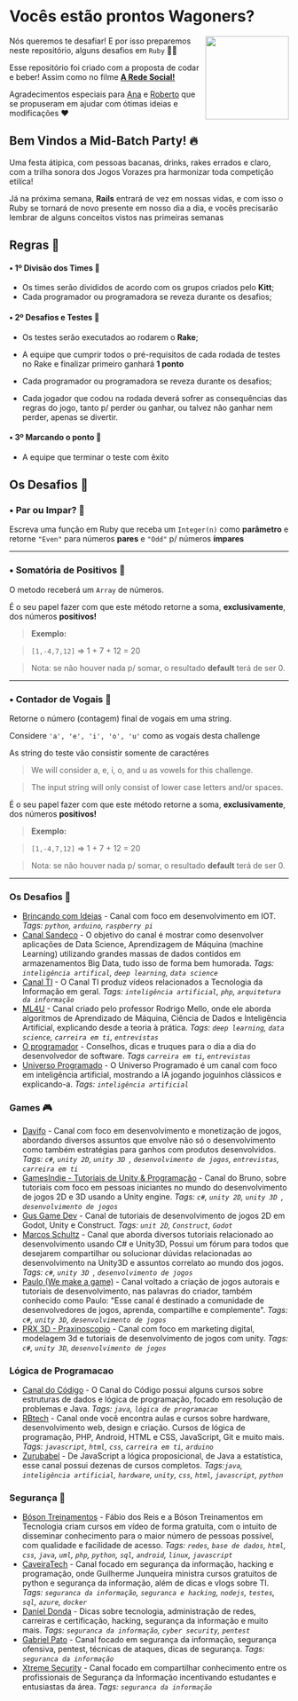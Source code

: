 
# Vocês estão prontos Wagoners?

<img align="right" srcset="https://i.imgsafe.org/2c/2c024270b3.gif, https://i.imgsafe.org/2c/2c024270b3.gif 1.5x, https://i.imgsafe.org/2c/2c024270b3.gif 2x" src="https://i.imgsafe.org/2c/2c024270b3.gif" width="150px;" />

Nós queremos te desafiar! E por isso preparemos neste repositório, alguns desafios em `Ruby` 👩‍💻

Esse repositório foi criado com a proposta de codar e beber! Assim como no filme **[A Rede Social!](https://awesome.re)**

Agradecimentos especiais para [Ana]() e [Roberto]() que se propuseram em ajudar com ótimas ideias e modificações ❤️



## Bem Vindos a Mid-Batch Party! 🔥

Uma festa átipica, com pessoas bacanas, drinks, rakes errados e claro, com a trilha sonora dos Jogos Vorazes pra harmonizar toda competição etilíca!

Já na próxima semana, **Rails** entrará de vez em nossas vidas, e com isso o Ruby se tornará de novo presente em nosso dia a dia, e vocês precisarão lembrar de alguns conceitos vistos nas primeiras semanas 

## Regras 📌


#### • 1º Divisão dos Times 💾
- Os times serão divididos de acordo com os grupos criados pelo **Kitt**;
- Cada programador ou programadora se reveza durante os desafios;

#### • 2º Desafios e Testes 💾
- Os testes serão executados ao rodarem o **Rake**;

- A equipe que cumprir todos o pré-requisitos de cada rodada de testes no Rake e finalizar primeiro ganhará **1 ponto**

- Cada programador ou programadora se reveza durante os desafios;

- Cada jogador que codou na rodada deverá sofrer as consequências das regras do jogo, tanto p/ perder ou ganhar, ou talvez não ganhar nem perder, apenas se divertir.

#### • 3º Marcando o ponto 💾

- A equipe que terminar o teste com êxito


## Os Desafios 🤖


### • Par ou Impar? 🙌

Escreva uma função em Ruby que receba um `Integer(n)` como **parâmetro** e retorne `"Even"` para números **pares** e `"Odd"` p/ números **ímpares**

----

### • Somatória de Positivos 🙌

O metodo receberá um `Array` de números.

É o seu papel fazer com que este método retorne a soma, **exclusivamente**, dos números **positivos!**


> **Exemplo:**

>  `[1,-4,7,12]` => 1 + 7 + 12 = 20

> Nota: se não houver nada p/ somar, o resultado **default** terá de ser 0.

----


### • Contador de Vogais 🙌

Retorne o número (contagem) final de vogais em uma string.

Considere `'a', 'e', 'i', 'o', 'u'` como as vogais desta challenge

As string do teste vão consistir somente de caractéres

> We will consider a, e, i, o, and u as vowels for this challenge.

> The input string will only consist of lower case letters and/or spaces.

É o seu papel fazer com que este método retorne a soma, **exclusivamente**, dos números **positivos!**


> **Exemplo:**

>  `[1,-4,7,12]` => 1 + 7 + 12 = 20

> Nota: se não houver nada p/ somar, o resultado **default** terá de ser 0.

----

### Os Desafios 🤖

- [Brincando com Ideias](https://www.youtube.com/channel/UCcGk83PAQ5aGR7IVlD_cBaw) - Canal com foco em desenvolvimento em IOT. _Tags: `python`, `arduino`, `raspberry pi`_
- [Canal Sandeco](https://www.youtube.com/channel/UCIQne9yW4TvCCNYQLszfXCQ) - O objetivo do canal é mostrar como desenvolver aplicações de Data Science, Aprendizagem de Máquina (machine Learning) utilizando grandes massas de dados contidos em armazenamentos Big Data, tudo isso de forma bem humorada. _Tags: `inteligência artifical`, `deep learning`, `data science`_
- [Canal TI](https://www.youtube.com/channel/UCEQ-nGDGFupHyta90z6hVNQ) - O Canal TI produz vídeos relacionados a Tecnologia da Informação em geral. _Tags: `inteligência artificial`, `php`, `arquitetura da informação`_
- [ML4U](https://www.youtube.com/channel/UCMSGXqLEE1q5NqG3hjA5vCg/) - Canal criado pelo professor Rodrigo Mello, onde ele aborda algoritmos de Aprendizado de Máquina, Ciência de Dados e Inteligência Artificial, explicando desde a teoria à prática. _Tags: `deep learning`, `data science`, `carreira em ti`, `entrevistas`_
- [O programador](https://www.youtube.com/channel/UCa4Dj04ABMCxBUJ_aWTP9Bg) - Conselhos, dicas e truques para o dia a dia do desenvolvedor de software. _Tags `carreira em ti`, `entrevistas`_
- [Universo Programado](https://www.youtube.com/channel/UCf_kacKyoRRUP0nM3obzFbg) - O Universo Programado é um canal com foco em inteligência artificial, mostrando a IA jogando joguinhos clássicos e explicando-a. _Tags: `inteligência artificial`_

### Games :video_game:

- [Davifo](https://www.youtube.com/channel/UCLKmrL8UuRczNPkr7VzW1ow/featured) - Canal com foco em desenvolvimento e monetização de jogos, abordando diversos assuntos que envolve não só o desenvolvimento como também estratégias para ganhos com produtos desenvolvidos. _Tags: `c#`, `unity 2D`, `unity 3D `, `desenvolvimento de jogos`, `entrevistas`, `carreira em ti`_
- [GamesIndie - Tutoriais de Unity & Programação](https://www.youtube.com/user/GamesIndie/featured) - Canal do Bruno, sobre tutoriais com foco em pessoas iniciantes no mundo do desenvolvimento de jogos 2D e 3D usando a Unity engine.  _Tags: `c#`, `unity 2D`, `unity 3D `, `desenvolvimento de jogos`_
- [Gus Game Dev](https://www.youtube.com/channel/UCoxRNjIDKlzxxl8OOJub6CA) - Canal de tutoriais de desenvolvimento de jogos 2D em Godot, Unity e Construct. _Tags: `unit 2D`, `Construct`, `Godot`_
- [Marcos Schultz](https://www.youtube.com/channel/UCsXIdvfp138xs1K1eTsaezQ) - Canal que aborda diversos tutoriais relacionado ao desenvolvimento usando C# e Unity3D, Possui um fórum para todos que desejarem compartilhar ou solucionar dúvidas relacionadas ao desenvolvimento na Unity3D e  assuntos correlato ao mundo dos jogos. _Tags: `c#`, `unity 3D `, `desenvolvimento de jogos`_
- [Paulo (We make a game)](https://www.youtube.com/user/wemakeagame) - Canal voltado a criação de jogos autorais e tutoriais de desenvolvimento, nas palavras do criador, também conhecido como Paulo: "Esse canal é destinado a comunidade de desenvolvedores de jogos, aprenda, compartilhe e complemente". _Tags: `c#`, `unity 3D`, `desenvolvimento de jogos`_
- [PRX 3D - Praxinoscopio](https://www.youtube.com/user/praxinoscopio3d) - Canal com foco em marketing digital, modelagem 3d e tutoriais de desenvolvimento de jogos com unity. _Tags: `c#`, `unity 3D`, `desenvolvimento de jogos`_

### Lógica de Programacao

- [Canal do Código](https://www.youtube.com/channel/UCvtP8QFmYE9zpDrxxhFEwTg/playlists) - O Canal do Código possui alguns cursos sobre estruturas de dados e lógica de programação, focado em resolução de problemas e Java. _Tags: `java`, `lógica de programacao`_
- [RBtech](https://www.youtube.com/user/RBTechinfo) - Canal onde você encontra aulas e cursos sobre hardware, desenvolvimento web, design e criação. Cursos de lógica de programação, PHP, Android, HTML e CSS, JavaScript, Git e muito mais. _Tags: `javascript`, `html`, `css`, `carreira em ti`, `arduino`_
- [Zurubabel](https://www.youtube.com/channel/UCqWo_iZvIALqgmXkzJ8S0Sg) - De JavaScript a lógica proposicional, de Java a estatística, esse canal possui dezenas de cursos completos. _Tags:`java`, `inteligência artificial`, `hardware`, `unity`, `css`, `html`, `javascript`, `python`_

### Segurança 🔐

- [Bóson Treinamentos](https://www.youtube.com/user/bosontreinamentos/playlists?flow=grid&view=1) - Fábio dos Reis e a Bóson Treinamentos em Tecnologia criam cursos em vídeo de forma gratuita, com o intuito de disseminar conhecimento para o maior número de pessoas possível, com qualidade e facilidade de acesso. _Tags: `redes`, `base de dados`, `html`, `css`, `java`, `uml`, `php`, `python`, `sql`, `android`, `linux`, `javascript`_
- [CaveiraTech](https://www.youtube.com/caveiratech2) - Canal focado em segurança da informação, hacking e programação, onde Guilherme Junqueira ministra cursos gratuitos de python e segurança da informação, além de dicas e vlogs sobre TI. _Tags: `seguranca da informação`, `seguranca e hacking`, `nodejs`, `testes`, `sql`, `azure`, `docker`_
- [Daniel Donda](https://www.youtube.com/user/DanielDonda) - Dicas sobre tecnologia, administração de redes, carreiras e certificação, hacking, segurança da informação e muito mais. _Tags: `seguranca da informação`, `cyber security`, `pentest`_
- [Gabriel Pato](https://www.youtube.com/channel/UC70YG2WHVxlOJRng4v-CIFQ) - Canal focado em segurança da informação, segurança ofensiva, pentest, técnicas de ataques, dicas de segurança. _Tags: `seguranca da informação`_
- [Xtreme Security](https://www.youtube.com/user/daybsonbruno) - Canal focado em compartilhar conhecimento entre os profissionais de Segurança da Informação incentivando estudantes e entusiastas da área. _Tags: `seguranca da informação`_